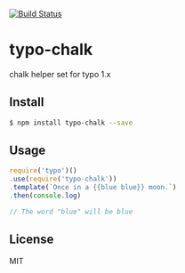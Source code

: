 [![Build Status](https://travis-ci.org/kaelzhang/typo-chalk.svg?branch=master)](https://travis-ci.org/kaelzhang/typo-chalk)
<!-- optional appveyor tst
[![Windows Build Status](https://ci.appveyor.com/api/projects/status/github/kaelzhang/typo-chalk?branch=master&svg=true)](https://ci.appveyor.com/project/kaelzhang/typo-chalk)
-->
<!-- optional npm version
[![NPM version](https://badge.fury.io/js/typo-chalk.svg)](http://badge.fury.io/js/typo-chalk)
-->
<!-- optional npm downloads
[![npm module downloads per month](http://img.shields.io/npm/dm/typo-chalk.svg)](https://www.npmjs.org/package/typo-chalk)
-->
<!-- optional dependency status
[![Dependency Status](https://david-dm.org/kaelzhang/typo-chalk.svg)](https://david-dm.org/kaelzhang/typo-chalk)
-->

# typo-chalk

chalk helper set for typo 1.x

## Install

```sh
$ npm install typo-chalk --save
```

## Usage

```js
require('typo')()
.use(require('typo-chalk'))
.template(`Once in a {{blue blue}} moon.`)
.then(console.log)

// The word "blue" will be blue
```

## License

MIT
